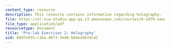 ```yaml
---
content_type: resource
description: This resource contains information regarding holography.
file: https://ol-ocw-studio-app-qa.s3.amazonaws.com/courses/6-s079-nanomaker-spring-2013/8897e935c1bad6f33ed0bb4ea9b7dc41_MIT6_S079S13_prelab02.pdf
file_type: application/pdf
resourcetype: Document
title: 'Pre-lab Exercises 2: Holography'
uid: 8897e935-c1ba-d6f3-3ed0-bb4ea9b7dc41
---
```

